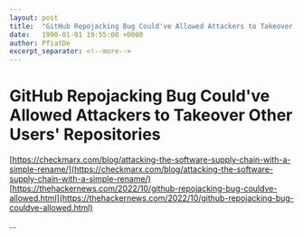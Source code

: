 ```yaml
---
layout: post
title:  "GitHub Repojacking Bug Could've Allowed Attackers to Takeover Other Users' Repositories"
date:   1990-01-01 19:55:00 +0000
author: PfiatDe
excerpt_separator: <!--more-->
---
```


# GitHub Repojacking Bug Could've Allowed Attackers to Takeover Other Users' Repositories
[https://checkmarx.com/blog/attacking-the-software-supply-chain-with-a-simple-rename/](https://checkmarx.com/blog/attacking-the-software-supply-chain-with-a-simple-rename/)
[https://thehackernews.com/2022/10/github-repojacking-bug-couldve-allowed.html](https://thehackernews.com/2022/10/github-repojacking-bug-couldve-allowed.html)

...
<!--more-->
